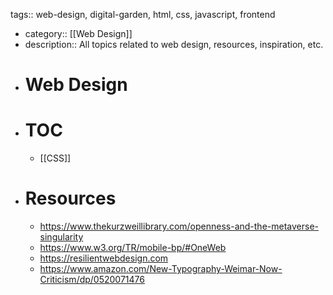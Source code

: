 tags:: web-design, digital-garden, html, css, javascript, frontend

- category:: [[Web Design]]
- description:: All topics related to web design, resources, inspiration, etc.
- # Web Design
- # TOC
	- [[CSS]]
- # Resources
	- https://www.thekurzweillibrary.com/openness-and-the-metaverse-singularity
	- https://www.w3.org/TR/mobile-bp/#OneWeb
	- https://resilientwebdesign.com
	- https://www.amazon.com/New-Typography-Weimar-Now-Criticism/dp/0520071476